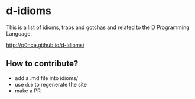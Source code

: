 d-idioms
========

This is a list of idioms, traps and gotchas and related to the D Programming Language. 

http://p0nce.github.io/d-idioms/

## How to contribute?
- add a .md file into idioms/
- use `dub` to regenerate the site
- make a PR

